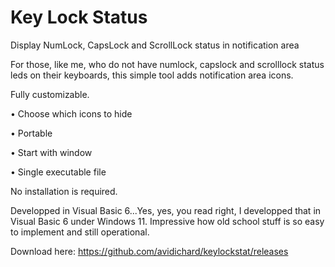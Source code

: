 # Key Lock Status
Display NumLock, CapsLock and ScrollLock status in notification area

For those, like me, who do not have numlock, capslock and scrolllock status leds on their keyboards, this simple tool adds notification area icons.

Fully customizable.

• Choose which icons to hide

• Portable

• Start with window

• Single executable file

No installation is required.

Developped in Visual Basic 6...Yes, yes, you read right, I developped that in Visual Basic 6 under Windows 11. Impressive how old school stuff is so easy to implement and still operational.

Download here: https://github.com/avidichard/keylockstat/releases
